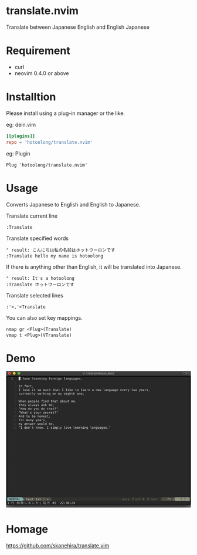 # translate.nvim

Translate between Japanese English and English Japanese

# Requirement
- curl
- neovim 0.4.0 or above

# Installtion

Please install using a plug-in manager or the like.

eg: dein.vim

```toml
[[plugins]]
repo = 'hotoolong/translate.nvim'
```

eg: Plugin

```vim
Plug 'hotoolong/translate.nvim'
```

# Usage

Converts Japanese to English and English to Japanese.

Translate current line
```vim
:Translate
```

Translate specified words
```vim
" result: こんにちは私の名前はホットウーロンです
:Translate hello my name is hotoolong
```

If there is anything other than English, it will be translated into Japanese.
```vim
" result: It's a hotoolong
:Translate ホットウーロンです
```

Translate selected lines
```vim
:'<,'>Translate
```
You can also set key mappings.

```vim
nmap gr <Plug>(Translate)
vmap t <Plug>(VTranslate)
```

# Demo

![動作サンプル](images/translate.nvim.gif)

# Homage

https://github.com/skanehira/translate.vim

